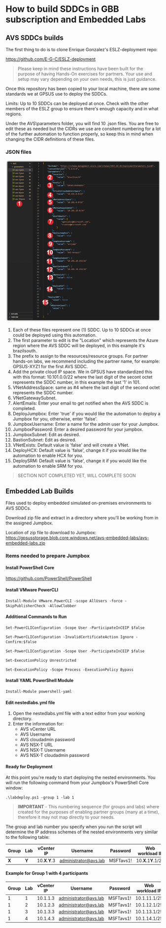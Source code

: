 # How to build SDDCs in GBB subscription and Embedded Labs

## AVS SDDCs builds

The first thing to do is to clone Enrique Gonzalez's ESLZ-deployment repo:

<https://github.com/E-G-C/ESLZ-deployment>

> Please keep in mind these instructions have been built for the purpose of having Hands-On exercises for partners. Your use and setup may vary depending on your own needs, this is just guidance.

Once this repository has been copied to your local machine, there are some standards we at GPSUS use to deploy the SDDCs.

Limits: Up to 10 SDDCs can be deployed at once. Check with the other members of the ESLZ group to ensure there's enough capacity and in what regions.

Under the AVS\parameters folder, you will find 10 .json files. You are free to edit these as needed but the CIDRs we use are consitent numbering for a lot of the further automation to function properly, so keep this in mind when changing the CIDR definitions of these files.

### JSON files

![](/images/embedded1.png)

1. Each of these files represent one (1) SDDC. Up to 10 SDDCs at once could be deployed using this automation.
2. The first parameter to edit is the "Location" which represents the Azure region where the AVS SDDC will be deployed, in this example it's brazilsouth.
3. The prefix to assign to the resources/resource groups. For partner hands-on labs, we recommend including the partner name, for example: GPSUS-XYZ1 for the first AVS SDDC.
4. Add the private cloud IP space. We in GPSUS have standardized this with this format: 10.101.0.0/22 where the last digit of the secont octet represents the SDDC number, in this example the last '1' in 101.
5. VNetAddressSpace: same as #4 where the last digit of the second octet represents the SDDC number.
6. VNetGatewaySubnet.
7. AlertEmails: Enter your email to get notified when the AVS SDDC is completed.
8. DeployJumpbox: Enter 'true' if you would like the automation to deploy a Jumpbox for you, otherwise, enter 'false'.
9. JumpboxUsername: Enter a name for the admin user for your Jumpbox.
10. JumpboxPassword: Enter a desired password for your jumpbox.
11. JumpboxSubnet: Edit as desired.
12. BastionSubnet: Edit as desired.
13. VNetExists: Default value is 'false' and will create a VNet.
14. DeployHCX: Default value is 'false', change it if you would like the automation to enable HCX for you.
15. DeploySRM: Default value is 'false', change it if you would like the automation to enable SRM for you.

> SECTION NOT COMPLETED YET, WILL COMPLETE SOON

## Embedded Lab Builds

Files used to deploy embedded simulated on-premises environments to AVS SDDCs.

Download zip file and extract in a directory where you'll be working from in the assigned Jumpbox.

Location of zip file to download to Jumpbox:
https://gpsusstorage.blob.core.windows.net/avs-embedded-labs/avs-embedded-labs.zip

### Items needed to prepare Jumpbox

#### Install PowerShell Core

https://github.com/PowerShell/PowerShell

#### Install VMware PowerCLI

```
Install-Module VMware.PowerCLI -scope AllUsers -force -SkipPublisherCheck -AllowClobber
```
#### Additional Commands to Run
```
Set-PowerCLIConfiguration -Scope User -ParticipateInCEIP $false
```
```
Set-PowerCLIConfiguration -InvalidCertificateAction Ignore -Confirm:$false
```
```
Set-PowerCLIConfiguration -Scope User -ParticipateInCEIP $false
```
```
Set-ExecutionPolicy Unrestricted
```
```
Set-ExecutionPolicy -Scope Process -ExecutionPolicy Bypass
```
#### Install YAML PowerShell Module
```
Install-Module powershell-yaml
```

#### Edit nestedlabs.yml file

1. Open the nestedlabs.yml file with a text editor from your working directory.
2. Enter the information for:
    - AVS vCenter URL
    - AVS Username
    - AVS cloudadmin password
    - AVS NSX-T URL
    - AVS NSX-T Username
    - AVS NSX-T cloudadmin password

#### Ready for Deployment

At this point you're ready to start deploying the nested environments. You will run the following command from your Jumpbox's PowerShell Core window:
```
.\labdeploy.ps1 -group 1 -lab 1
```
> **IMPORTANT** - This numbering sequence (for groups and labs) where created for the purposes of enabling partner groups (many at a time), therefore it may not map directly to your needs.

The group and lab number you specify when you run the script will determine the IP address schemes of the nested environments very similar to the following table:


| **Group** | **Lab** | **vCenter IP** | **Username**                | **Password** | **Web workload IP** | **App Workload IP** |
| --------- | --------------- | -------------- | --------------------------- | ------------ | ------------------- | ------------------- |
| **X**         | **Y**               | 10.**X**.**Y**.3       | administrator@avs.lab | MSFTavs1! | 10.**X**.1**Y**.1/25        | 10.**X**.1**Y**.129/25      |

#### Example for Group 1 with 4 participants

| **Group** | **Lab** | **vCenter IP** | **Username**                | **Password** | **Web workload IP** | **App Workload IP** |
| --------- | --------------- | -------------- | --------------------------- | ------------ | ------------------- | ------------------- |
| 1         | 1               | 10.1.1.3       | administrator@avs.lab | MSFTavs1! | 10.1.11.1/25        | 10.1.11.129/25      |
| 1         | 2               | 10.1.2.3       | administrator@avs.lab | MSFTavs1! | 10.1.12.1/25        | 10.1.12.129/25      |
| 1         | 3               | 10.1.3.3       | administrator@avs.lab | MSFTavs1! | 10.1.13.1/25        | 10.1.13.129/25      |
| 1         | 4               | 10.1.4.3       | administrator@avs.lab | MSFTavs1! | 10.1.14.1/25        | 10.1.14.129/25      |
